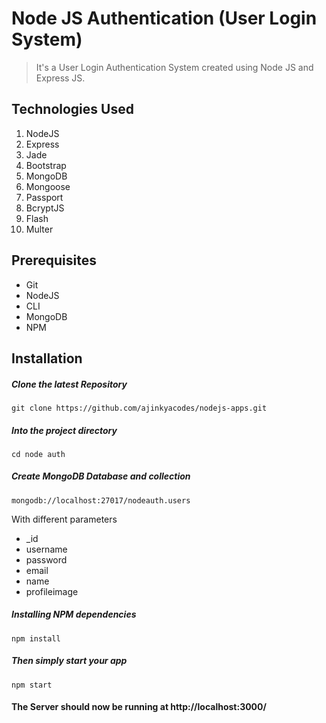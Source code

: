 # Node JS Authentication (User Login System)
> It's a User Login Authentication System created using Node JS and Express JS.

## Technologies Used
1.  NodeJS
2.  Express
3.  Jade
4.  Bootstrap
5.  MongoDB
6.  Mongoose
7.  Passport
8.  BcryptJS
9.  Flash
10. Multer

## Prerequisites
- Git
- NodeJS
- CLI
- MongoDB
- NPM

## Installation

##### Clone the latest Repository

`git clone https://github.com/ajinkyacodes/nodejs-apps.git`

##### Into the project directory

`cd node auth`

##### Create MongoDB Database and collection

`mongodb://localhost:27017/nodeauth.users`

With different parameters
- _id
- username
- password
- email
- name
- profileimage

##### Installing NPM dependencies

`npm install`

##### Then simply start your app

`npm start`

#### The Server should now be running at http://localhost:3000/ 